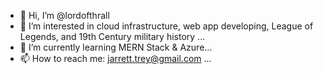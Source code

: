 - 👋 Hi, I’m @lordofthrall
- 👀 I’m interested in cloud infrastructure, web app developing, League of Legends, and 19th Century military history ...
- 🌱 I’m currently learning MERN Stack & Azure...
- 📫 How to reach me: jarrett.trey@gmail.com ...

<!---
lordofthrall/lordofthrall is a ✨ special ✨ repository because its `README.md` (this file) appears on your GitHub profile.
You can click the Preview link to take a look at your changes.
--->
